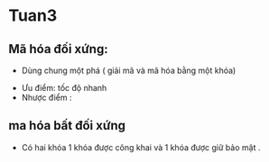 # Tuan3

## Mã hóa đối xứng: 
- Dùng chung một phá ( giải mã và mã hóa  bằng một khóa)
* Ưu điểm:  tốc độ nhanh 
* Nhược điểm  : 

## ma hóa bất đối xứng
- Có hai khóa 1  khóa  được công khai  và 1  khóa được giữ bảo mật . 
